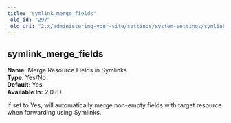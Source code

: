 ```yaml
---
title: "symlink_merge_fields"
_old_id: "297"
_old_uri: "2.x/administering-your-site/settings/system-settings/symlink_merge_fields"
---
```


symlink\_merge\_fields
----------------------

**Name**: Merge Resource Fields in Symlinks   
**Type**: Yes/No   
**Default**: Yes   
**Available In:** 2.0.8+

If set to Yes, will automatically merge non-empty fields with target resource when forwarding using Symlinks.